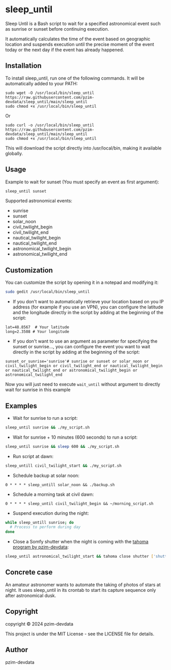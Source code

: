 # sleep_until

Sleep Until is a Bash script to wait for a specified astronomical event such as sunrise or sunset before continuing execution.

It automatically calculates the time of the event based on geographic location and suspends execution until the precise moment of the event today or the next day if the event has already happened.

## Installation

To install sleep_until, run one of the following commands. It will be automatically added to your PATH: 

```
sudo wget -O /usr/local/bin/sleep_until https://raw.githubusercontent.com/pzim-devdata/sleep_until/main/sleep_until
sudo chmod +x /usr/local/bin/sleep_until
```

Or

```
sudo curl -o /usr/local/bin/sleep_until https://raw.githubusercontent.com/pzim-devdata/sleep_until/main/sleep_until
sudo chmod +x /usr/local/bin/sleep_until
```

This will download the script directly into /usr/local/bin, making it available globally.

## Usage

Example to wait for sunset (You must specify an event as first argument):

```bash
sleep_until sunset
```

Supported astronomical events:

- sunrise
- sunset
- solar_noon
- civil_twilight_begin 
- civil_twilight_end
- nautical_twilight_begin
- nautical_twilight_end 
- astronomical_twilight_begin
- astronomical_twilight_end

## Customization

You can customize the script by opening it in a notepad and modifying it:

```bash
sudo gedit /usr/local/bin/sleep_until
```

- If you don't want to automatically retrieve your location based on you IP address (for example if you use an VPN), you can configure the latitude and the longitude directly in the script by adding at the beginning of the script:

```
lat=48.8567  # Your latitude  
long=2.3508 # Your longitude
```

- If you don't want to use an argument as parameter for specifying the sunset or sunrise..., you can configure the event you want to wait directly in the script by adding at the beginning of the script:

```
sunset_or_sunrise='sunrise'# sunrise or sunset or solar_noon or civil_twilight_begin or civil_twilight_end or nautical_twilight_begin or nautical_twilight_end or astronomical_twilight_begin or astronomical_twilight_end
```
Now you will just need to execute `wait_until` without argument to directly wait for sunrise in this example

## Examples

- Wait for sunrise to run a script:

```bash 
sleep_until sunrise && ./my_script.sh
```

- Wait for sunrise + 10 minutes (600 seconds) to run a script:

```bash 
sleep_until sunrise && sleep 600 && ./my_script.sh
```

- Run script at dawn:

```bash 
sleep_untill civil_twilight_start && ./my_script.sh  
```

- Schedule backup at solar noon:

```cron
0 * * * * sleep_untill solar_noon && ./backup.sh
```

- Schedule a morning task at civil dawn: 

```cron
0 * * * * sleep_until civil_twilight_begin && ~/morning_script.sh
```

- Suspend execution during the night:

```bash
while sleep_untill sunrise; do
  # Process to perform during day
done
```

- Close a Somfy shutter when the night is coming with the [tahoma program by pzim-devdata](https://github.com/pzim-devdata/tahoma):

```bash
sleep_until astronomical_twilight_start && tahoma close shutter ['shutter garden']
```

## Concrete case

An amateur astronomer wants to automate the taking of photos of stars at night. It uses sleep_until in its crontab to start its capture sequence only after astronomical dusk.

## Copyright

copyright © 2024 pzim-devdata

This project is under the MIT License - see the LICENSE file for details.

## Author

pzim-devdata
